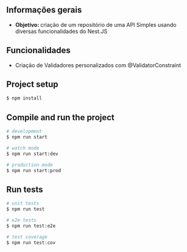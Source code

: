 ## Informações gerais
* <b> Objetivo: </b> criação de um repositório de uma API Simples usando diversas funcionalidades do Nest.JS

## Funcionalidades
* Criação de Validadores personalizados com @ValidatorConstraint



## Project setup

```bash
$ npm install
```

## Compile and run the project

```bash
# development
$ npm run start

# watch mode
$ npm run start:dev

# production mode
$ npm run start:prod
```

## Run tests

```bash
# unit tests
$ npm run test

# e2e tests
$ npm run test:e2e

# test coverage
$ npm run test:cov
```